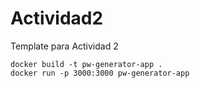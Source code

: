 # Actividad2
Template para Actividad 2

```
docker build -t pw-generator-app .
docker run -p 3000:3000 pw-generator-app

```

